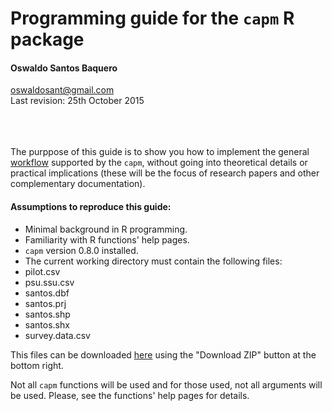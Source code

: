 # Programming guide for the `capm` R package
#### Oswaldo Santos Baquero
oswaldosant@gmail.com  
Last revision: 25th October 2015
<br><br><br><br>

The purppose of this guide is to show you how to implement the general [workflow](http://oswaldosantos.github.io/capm) supported by the `capm`, without going into theoretical details or practical implications (these will be the focus of research papers and other complementary documentation).  
 
#### Assumptions to reproduce this guide:

* Minimal background in R programming.
* Familiarity with R functions' help pages.
* `capm` version 0.8.0 installed.
* The current working directory must contain the following files: 
 * pilot.csv
 * psu.ssu.csv
 * santos.dbf
 * santos.prj
 * santos.shp
 * santos.shx
 * survey.data.csv

This files can be downloaded [here](https://github.com/oswaldosantos/programming-guide-for-the-capm-r-package) using the "Download ZIP" button at the bottom right.  

Not all `capm` functions will be used and for those used, not all arguments will be used. Please, see the functions' help pages for details.
